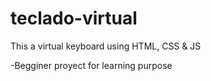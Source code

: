 # teclado-virtual

This a virtual keyboard using HTML, CSS & JS

-Begginer proyect for learning purpose
